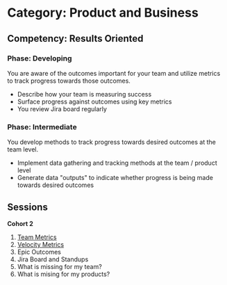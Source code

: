 # Category: Product and Business
## Competency: Results Oriented
### Phase: Developing

You are aware of the outcomes important for your team and utilize metrics to track progress towards those outcomes.
- Describe how your team is measuring success
- Surface progress against outcomes using key metrics
- You review Jira board regularly

### Phase: Intermediate

You develop methods to track progress towards desired outcomes at the team level.
- Implement data gathering and tracking methods at the team / product level
- Generate data "outputs" to indicate whether progress is being made towards desired outcomes 

## Sessions

**Cohort 2**
1. [Team Metrics](team_metrics.md)
2. [Velocity Metrics](velocity_metrics.md)
3. Epic Outcomes
4. Jira Board and Standups
5. What is missing for my team?
6. What is mising for my products?
